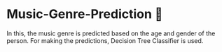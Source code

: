 # Music-Genre-Prediction 🎵
In this, the music genre is predicted based on the age and gender of the person.
For making the predictions, Decision Tree Classifier is used.
